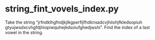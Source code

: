 # string_fint_vovels_index.py
Take the string “jrfndklhgfndjkjlkgperfijfhdknsadcvjhiiohjfkledsopiuh gtyujwsdxcvhgfdjhiopiwquhejkdsoiufghedjwshi”. Find the index of a last vowel in the string.
